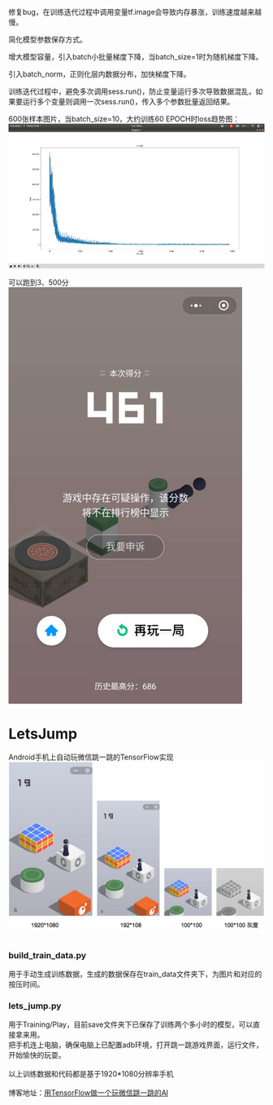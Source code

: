修复bug，在训练迭代过程中调用变量tf.image会导致内存暴涨，训练速度越来越慢。

简化模型参数保存方式。

增大模型容量，引入batch小批量梯度下降，当batch_size=1时为随机梯度下降。

引入batch_norm，正则化层内数据分布，加快梯度下降。

训练迭代过程中，避免多次调用sess.run()，防止变量运行多次导致数据混乱，如果要运行多个变量则调用一次sess.run()，传入多个参数批量返回结果。

600张样本图片，当batch_size=10，大约训练60 EPOCH时loss趋势图：  
![](https://github.com/smilence86/LetsJump/blob/master/loss.jpg)  

  
可以跑到3、500分  
![](https://github.com/smilence86/LetsJump/blob/master/score.jpg)
  
   
  
  
  
  

# LetsJump
Android手机上自动玩微信跳一跳的TensorFlow实现
![](https://github.com/zhanyongsheng/raw/blob/master/LetsJump/pic.jpg)  
<br>
### build_train_data.py
用于手动生成训练数据，生成的数据保存在train_data文件夹下，为图片和对应的按压时间。
<br>
### lets_jump.py
用于Training/Play，目前save文件夹下已保存了训练两个多小时的模型，可以直接拿来用。<br>
把手机连上电脑，确保电脑上已配置adb环境，打开跳一跳游戏界面，运行文件，开始愉快的玩耍。<br>
<br>
以上训练数据和代码都是基于1920*1080分辨率手机
<br><br>
博客地址：[用TensorFlow做一个玩微信跳一跳的AI](http://blog.csdn.net/zhanys_7/article/details/78940763)

